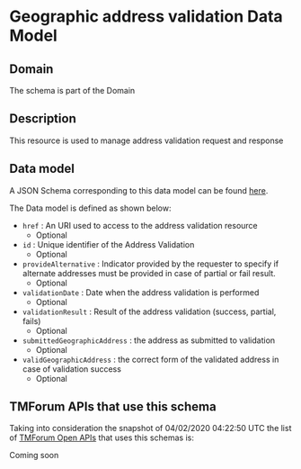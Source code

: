 # Geographic address validation Data Model

## Domain

The  schema is part of the  Domain

## Description

This resource is used to manage address validation request and response

## Data model

A JSON Schema corresponding to this data model can be found
[here](https://github.com/tmforum-rand/schemas/blob/candidates/Common/GeographicAddressValidation.schema.json).

The Data model is defined as shown below:
- `href` : An URI used to access to the address validation resource
  - Optional
- `id` : Unique identifier of the Address Validation
  - Optional
- `provideAlternative` : Indicator provided by the requester to specify if alternate addresses must be provided in case of partial or fail result.
  - Optional
- `validationDate` : Date when the address validation is performed
  - Optional
- `validationResult` : Result of the address validation (success, partial, fails)
  - Optional
- `submittedGeographicAddress` : the address as submitted to validation
  - Optional
- `validGeographicAddress` : the correct form of the validated address in case of validation success
  - Optional




## TMForum APIs that use this schema

Taking into consideration the snapshot of 04/02/2020 04:22:50 UTC the list of [TMForum Open APIs](https://www.tmforum.org/open-apis/) that uses this schemas is:

Coming soon